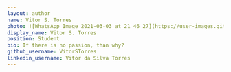 ```yaml
---
layout: author
name: Vitor S. Torres
photo: ![WhatsApp_Image_2021-03-03_at_21 46 27](https://user-images.githubusercontent.com/62526655/110029527-5773f580-7d13-11eb-8138-61ac044b0acd.jpeg)
display_name: Vitor S. Torres
position: Student
bio: If there is no passion, than why?
github_username: VitorSTorres
linkedin_username: Vitor da Silva Torres 
---
```


